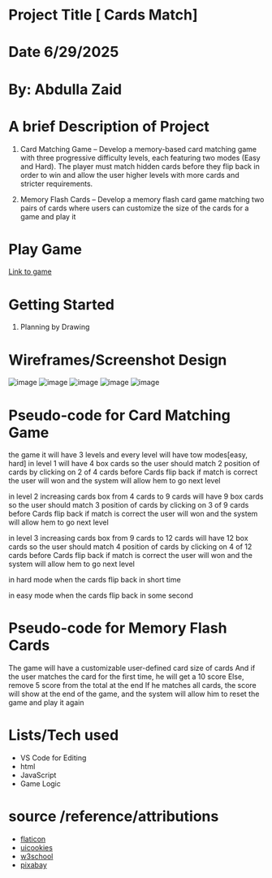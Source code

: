 # Project Title [ Cards Match]

# Date 6/29/2025

# By: Abdulla Zaid

# A brief Description of Project

1. Card Matching Game – Develop a memory-based card matching game with three progressive difficulty levels, each featuring two modes (Easy and Hard). The player must match hidden cards before they flip back in order to win and allow the user higher levels with more cards and stricter requirements.

2. Memory Flash Cards – Develop a memory flash card game matching two pairs of cards where users can customize the size of the cards for a game and play it

# Play Game

[Link to game](match-cards-by-abdulla-zaid.surge.sh)

# Getting Started

1. Planning by Drawing

# Wireframes/Screenshot Design

![image](./images/Screenshot-1.png)
![image](./images/Screenshot-2.png)
![image](./images/Screenshot-3.png)
![image](./images/Screenshot-4.png)
![image](./images/Screenshot-5.png)

# Pseudo-code for Card Matching Game

the game it will have 3 levels and every level will have tow modes[easy, hard]
in level 1 will have 4 box cards so the user should match 2 position of cards by clicking on 2 of 4 cards before Cards flip back if match is correct the user will won and the system will allow hem to go next level

in level 2 increasing cards box from 4 cards to 9 cards will have 9 box cards so the user should match 3 position of cards by clicking on 3 of 9 cards before Cards flip back if match is correct the user will won and the system will allow hem to go next level

in level 3 increasing cards box from 9 cards to 12 cards will have 12 box cards so the user should match 4 position of cards by clicking on 4 of 12 cards before Cards flip back if match is correct the user will won and the system will allow hem to go next level

in hard mode when the cards flip back in short time

in easy mode when the cards flip back in some second

# Pseudo-code for Memory Flash Cards

The game will have a customizable user-defined card size of cards
And if the user matches the card for the first time, he will get a 10 score Else, remove 5 score from the total at the end If he matches all cards, the score will show at the end of the game, and the system will allow him to reset the game and play it again

# Lists/Tech used

- VS Code for Editing
- html
- JavaScript
- Game Logic

# source /reference/attributions

- [flaticon](https://www.flaticon.com/)
- [uicookies](https://codepen.io/chris22smith/pen/dOOrOP)
- [w3school](https://www.w3schools.com/tags/av_met_play.asp)
- [pixabay](https://pixabay.com/sound-effects/search/game%20over/)
